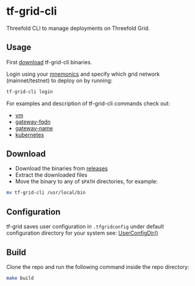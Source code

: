 # tf-grid-cli

Threefold CLI to manage deployments on Threefold Grid.

## Usage

First [download](#download) tf-grid-cli binaries.

Login using your [mnemonics](https://threefoldtech.github.io/info_grid/dashboard/portal/dashboard_portal_polkadot_create_account.html) and specify which grid network (mainnet/testnet) to deploy on by running:

```bash
tf-grid-cli login
```

For examples and description of tf-grid-cli commands check out:

- [vm](docs/vm.md)
- [gateway-fqdn](docs/gateway-fqdn.md)
- [gateway-name](docs/gateway-name.md)
- [kubernetes](docs/kubernetes.md)

## Download

- Download the binaries from [releases](https://github.com/threefoldtech/tf-grid-cli/releases)
- Extract the downloaded files
- Move the binary to any of `$PATH` directories, for example:

```bash
mv tf-grid-cli /usr/local/bin
```

## Configuration

tf-grid saves user configuration in `.tfgridconfig` under default configuration directory for your system see: [UserConfigDir()](https://pkg.go.dev/os#UserConfigDir)

## Build

Clone the repo and run the following command inside the repo directory:

```bash
make build
```
